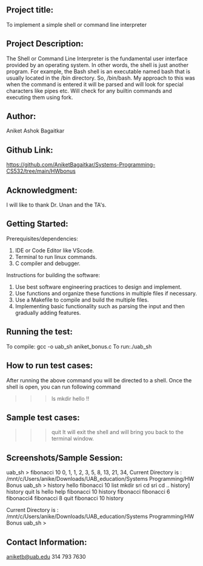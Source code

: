 ## Project title:
To implement a simple shell or command line interpreter

## Project Description:
The Shell or Command Line Interpreter is the fundamental user interface provided by an operating
system. In other words, the shell is just another program. For example, the Bash shell is an executable
named bash that is usually located in the /bin directory. So, /bin/bash. My approach to this was when the command is entered it will be parsed and will look for special characters like pipes etc. Will check for any builtin commands and executing them using fork.

## Author:
Aniket Ashok Bagaitkar

## Github Link:
https://github.com/AniketBagaitkar/Systems-Programming-CS532/tree/main/HWbonus

## Acknowledgment:
I will like to thank Dr. Unan and the TA's.

## Getting Started:
Prerequisites/dependencies: 
1. IDE or Code Editor like VScode.
2. Terminal to run linux commands.
3. C compiler and debugger.

Instructions for building the software:
1. Use best software engineering practices to design and implement.
2. Use functions and organize these functions in multiple files if necessary.
3. Use a Makefile to compile and build the multiple files.
4. Implementing basic functionality such as parsing the input and then gradually adding
features.

## Running the test:
To compile: gcc -o uab_sh aniket_bonus.c 
To run:./uab_sh

## How to run test cases:
After running the above command you will be directed to a shell. Once the shell is open, you can run following command 
>>> ls
>>> mkdir
>>> hello
>>> !!

## Sample test cases:
>>> quit 
It will exit the shell and will bring you back to the terminal window.

## Screenshots/Sample Session:
uab_sh > fibonacci 10
0, 1, 1, 2, 3, 5, 8, 13, 21, 34, 
Current Directory is : /mnt/c/Users/anike/Downloads/UAB_education/Systems Programming/HW Bonus
uab_sh > history
hello
fibonacci 10
list
mkdir sri
cd sri
cd ..
history]
history
quit
ls
hello
help
fibonacci 10
history
fibonacci
fibonacci 6
fibonacci4
fibonacci 8
quit
fibonacci 10
history

Current Directory is : /mnt/c/Users/anike/Downloads/UAB_education/Systems Programming/HW Bonus
uab_sh >

## Contact Information:
aniketb@uab.edu
314 793 7630